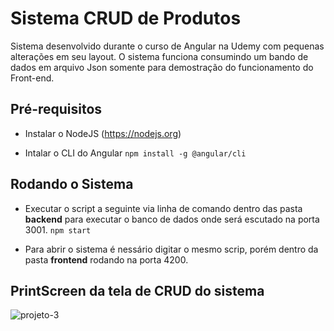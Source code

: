 # Sistema CRUD de Produtos

Sistema desenvolvido durante o curso de Angular na Udemy com pequenas alterações em seu layout. O sistema funciona consumindo um bando de dados em arquivo Json somente para demostração do funcionamento do Front-end.

## Pré-requisitos
* Instalar o NodeJS
  (https://nodejs.org)
  
* Intalar o CLI do Angular
`` npm install -g @angular/cli ``

## Rodando o Sistema
* Executar o script a seguinte via linha de comando dentro das pasta **backend** para executar o banco de dados onde será escutado na porta 3001.
`` npm start ``

* Para abrir o sistema é nessário digitar o mesmo scrip, porém dentro da pasta **frontend** rodando na porta 4200.

## PrintScreen da tela de CRUD do sistema
![projeto-3](https://user-images.githubusercontent.com/65745702/141375519-0ba58089-9cff-4700-ab52-17c2df8afa90.png)
